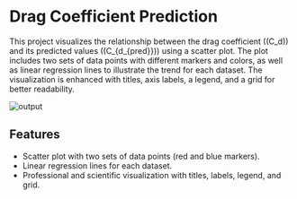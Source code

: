 # Drag Coefficient Prediction

This project visualizes the relationship between the drag coefficient (\(C_d\)) and its predicted values (\(C_{d_{pred}}\)) using a scatter plot. The plot includes two sets of data points with different markers and colors, as well as linear regression lines to illustrate the trend for each dataset. The visualization is enhanced with titles, axis labels, a legend, and a grid for better readability.

![output](https://github.com/djeada/Computational-Fluid-Dynamics-CFD-Resources/assets/37275728/e3c6d538-6bfc-4cb0-8a16-6a41c4da6564)

## Features
- Scatter plot with two sets of data points (red and blue markers).
- Linear regression lines for each dataset.
- Professional and scientific visualization with titles, labels, legend, and grid.
